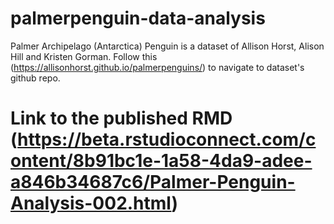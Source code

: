 # palmerpenguin-data-analysis
Palmer Archipelago (Antarctica) Penguin is a dataset of Allison Horst, Alison Hill and Kristen Gorman. Follow this (https://allisonhorst.github.io/palmerpenguins/) to navigate to dataset's github repo.
# Link to the published RMD (https://beta.rstudioconnect.com/content/8b91bc1e-1a58-4da9-adee-a846b34687c6/Palmer-Penguin-Analysis-002.html)
